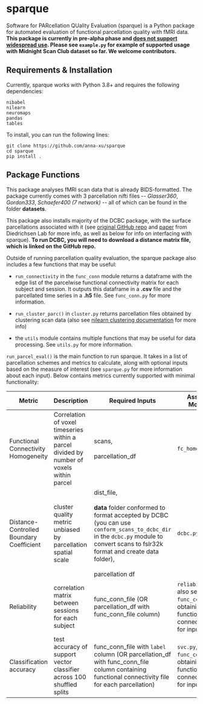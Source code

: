 # sparque

Software for PARcellation QUality Evaluation (sparque) is a Python package for automated evaluation of functional parcellation quality with fMRI data. **This package is currently in pre-alpha phase and <u>does not support widespread use</u>. Please see `example.py` for example of supported usage with Midnight Scan Club dataset so far. We welcome contributors.**

## Requirements & Installation
Currently, sparque works with Python 3.8+ and requires the following dependencies:
```
nibabel
nilearn
neuromaps
pandas
tables
```

To install, you can run the following lines:
```
git clone https://github.com/anna-xu/sparque
cd sparque
pip install .
```

## Package Functions
This package analyses fMRI scan data that is already BIDS-formatted. The package currently comes with 3 parcellation nifti files -- _Glasser360_, _Gordon333_, _Schaefer400 (7 network)_ -- all of which can be found in the folder __datasets__.

This package also installs majority of the DCBC package, with the surface parcellations associated with it (see [original GitHub repo](https://github.com/DiedrichsenLab/DCBC) and [paper](https://onlinelibrary.wiley.com/doi/full/10.1002/hbm.25878) from Diedrichsen Lab for more info, as well as below for info on interfacing with sparque). **To run DCBC, you will need to download a distance matrix file, which is linked on the GitHub repo.**

Outside of running parcellation quality evaluation, the sparque package also includes a few functions that may be useful:

* `run_connectivity` in the `func_conn` module returns a dataframe with the edge list of the parcelwise functional connectivity matrix for each subject and session. It outputs this dataframe in a **.csv** file and the parcellated time series in a **.h5** file. See `func_conn.py` for more information.

* `run_cluster_parc()` in `cluster.py` returns parcellation files obtained by clustering scan data (also see [nilearn clustering documentation](https://nilearn.github.io/dev/connectivity/parcellating.html) for more info)

* the `utils` module contains multiple functions that may be useful for data processing. See `utils.py` for more information. 

`run_parcel_eval()` is the main function to run sparque. It takes in a list of parcellation schemes and metrics to calculate, along with optional inputs based on the measure of interest (see `sparque.py` for more information about each input). Below contains metrics currently supported with minimal functionality:

| Metric      | Description | Required Inputs | Associated Module(s) |
| ----------- | ----------| ----------| ----------|
| Functional Connectivity Homogeneity      | Correlation of voxel timeseries within a parcel divided by number of voxels within parcel | scans,<br><br>parcellation_df | `fc_homogeneity.py` 
| Distance-Controlled Boundary Coefficient   | cluster quality metric unbiased by parcellation spatial scale| dist_file, <br><br>__data__ folder conformed to format accepted by DCBC (you can use `conform_scans_to_dcbc_dir` in the `dcbc.py` module to convert scans to fslr32k format and create data folder), <br><br>parcellation df | `dcbc.py` 
| Reliability | correlation matrix between sessions for each subject | func_conn_file (OR parcellation_df with func_conn_file column)| `reliability.py`, also see `func_conn.py` for obtaining functional connectivity files for input
| Classification accuracy | test accuracy of support vector classifier across 100 shuffled splits  | func_conn_file with `label` column (OR parcellation_df with func_conn_file column containing functional connectivity file for each parcellation)| `svc.py`, also see `func_conn.py` for obtaining functional connectivity files for input
